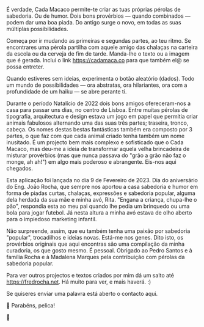É verdade, Cada Macaco permite-te criar as tuas próprias pérolas de sabedoria. Ou de humor. Dois bons provérbios — quando combinados — podem dar uma boa piada. Do antigo surge o novo, em todas as suas múltiplas possibilidades.

Começa por ir mudando as primeiras e segundas partes, ao teu ritmo. Se encontrares uma pérola partilha com aquele amigo das chalaças na carteira da escola ou da cerveja de fim de tarde. Manda-lhe o texto ou a imagem que é gerada. Inclui o link https://cadamaca.co para que também el@ se possa entreter.

Quando estiveres sem ideias, experimenta o botão aleatório (dados). Todo um mundo de possibilidades — ora abstratas, ora hilariantes, ora com a profundidade de um haiku — se abre perante ti.

Durante o período Natalício de 2022 dois bons amigos ofereceram-nos a casa para passar uns dias, no centro de Lisboa. Entre muitas pérolas de tipografia, arquitectura e design estava um jogo em papel que permitia criar animais fabulosos alternando uma das suas três partes; traseira, tronco, cabeça. Os nomes destas bestas fantásticas também era composto por 3 partes, o que faz com que cada animal criado tenha também um nome inusitado. É um projecto bem mais complexo e sofisticado que o Cada Macaco, mas deu-me a ideia de transformar aquela velha brincadeira de misturar provérbios (mas que nunca passava do "grão a grão não faz o monge, ah ah!") em algo mais poderoso e abrangente. Eis-nos aqui chegados.

Esta aplicação foi lançada no dia 9 de Fevereiro de 2023. Dia do aniversário do Eng. João Rocha, que sempre nos aportou a casa sabedoria e humor em forma de piadas curtas, chalaças, expressões e sabedoria popular, alguma dela herdada da sua mãe e minha avó, Rita. "Engana a criança, chupa-lhe o pão", respondia esta ao meu pai quando lhe pedia um brinquedo ou uma bola para jogar futebol. Já nesta altura a minha avó estava de olho aberto para o impiedoso marketing infantil.

Não surpreende, assim, que eu também tenha uma paixão por sabedoria "popular", trocadilhos e ideias novas. Está-me nos genes. Dito isto, os provérbios originais que aqui encontras são uma compilação da minha curadoria, os que gosto mesmo. É pessoal. Obrigado ao Pedro Santos e à família Rocha e à Madalena Marques pela contribuição com pérolas da sabedoria popular.

Para ver outros projectos e textos criados por mim dá um salto até https://fredrocha.net. Há muito para ver, e mais haverá. :)

Se quiseres enviar uma palavra está aberto o contacto aqui.

:birthday: Parabéns, pelica!

:banana: